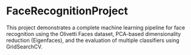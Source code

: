 # FaceRecognitionProject
This project demonstrates a complete machine learning pipeline for face recognition using the Olivetti Faces dataset, PCA-based dimensionality reduction (Eigenfaces), and the evaluation of multiple classifiers using GridSearchCV.
